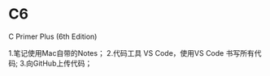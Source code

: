 # C6
C Primer Plus (6th Edition)

1.笔记使用Mac自带的Notes；
2.代码工具 VS Code，使用VS Code 书写所有代码;
3.向GitHub上传代码；

